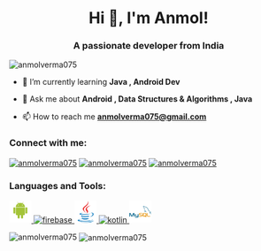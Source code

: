<h1 align="center">Hi 👋, I'm Anmol!</h1>
<h3 align="center">A passionate developer from India</h3>

<p align="left"> <img src="https://komarev.com/ghpvc/?username=anmolverma075&label=Profile%20views&color=0e75b6&style=flat" alt="anmolverma075" /> </p>

- 🌱 I’m currently learning **Java , Android Dev**

- 💬 Ask me about **Android , Data Structures & Algorithms , Java**

- 📫 How to reach me **anmolverma075@gmail.com**

<h3 align="left">Connect with me:</h3>
<p align="left">
<a href="https://linkedin.com/in/anmolverma075" target="blank"><img align="center" src="https://raw.githubusercontent.com/rahuldkjain/github-profile-readme-generator/master/src/images/icons/Social/linked-in-alt.svg" alt="anmolverma075" height="30" width="40" /></a>
<a href="https://www.codechef.com/users/anmolverma075" target="blank"><img align="center" src="https://cdn.jsdelivr.net/npm/simple-icons@3.1.0/icons/codechef.svg" alt="anmolverma075" height="30" width="40" /></a>
<a href="https://auth.geeksforgeeks.org/user/anmolverma075" target="blank"><img align="center" src="https://raw.githubusercontent.com/rahuldkjain/github-profile-readme-generator/master/src/images/icons/Social/geeks-for-geeks.svg" alt="anmolverma075" height="30" width="40" /></a>
</p>

<h3 align="left">Languages and Tools:</h3>
<p align="left"> <a href="https://developer.android.com" target="_blank" rel="noreferrer"> <img src="https://raw.githubusercontent.com/devicons/devicon/master/icons/android/android-original-wordmark.svg" alt="android" width="40" height="40"/> </a> <a href="https://firebase.google.com/" target="_blank" rel="noreferrer"> <img src="https://www.vectorlogo.zone/logos/firebase/firebase-icon.svg" alt="firebase" width="40" height="40"/> </a> <a href="https://www.java.com" target="_blank" rel="noreferrer"> <img src="https://raw.githubusercontent.com/devicons/devicon/master/icons/java/java-original.svg" alt="java" width="40" height="40"/> </a> <a href="https://kotlinlang.org" target="_blank" rel="noreferrer"> <img src="https://www.vectorlogo.zone/logos/kotlinlang/kotlinlang-icon.svg" alt="kotlin" width="40" height="40"/> </a> <a href="https://www.mysql.com/" target="_blank" rel="noreferrer"> <img src="https://raw.githubusercontent.com/devicons/devicon/master/icons/mysql/mysql-original-wordmark.svg" alt="mysql" width="40" height="40"/> </a> </p>

<p><img align="left" src="https://github-readme-stats.vercel.app/api/top-langs?username=anmolverma075&show_icons=true&locale=en&layout=compact" alt="anmolverma075" /></p>

<p>&nbsp;<img align="center" src="https://github-readme-stats.vercel.app/api?username=anmolverma075&show_icons=true&locale=en" alt="anmolverma075" /></p>
